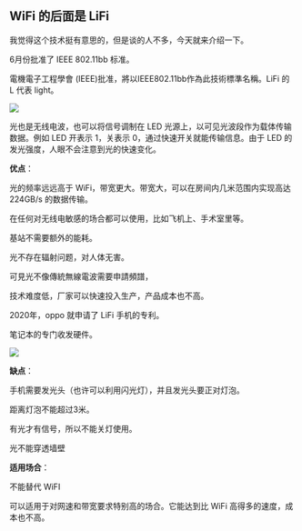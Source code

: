 ## WiFi 的后面是 LiFi

我觉得这个技术挺有意思的，但是谈的人不多，今天就来介绍一下。

6月份批准了 IEEE 802.11bb 标准。

電機電子工程學會 (IEEE)批准，將以IEEE802.11bb作為此技術標準名稱。LiFi 的 L 代表 light。

![](https://i0.wp.com/mashdigi.com/wp-content/uploads/802.11-bb-LAM-ONE.jpg?resize=1000%2C585&ssl=1)

光也是无线电波，也可以将信号调制在 LED 光源上，以可见光波段作为载体传输数据。例如 LED 开表示 1，关表示 0，通过快速开关就能传输信息。由于 LED 的发光强度，人眼不会注意到光的快速变化。

**优点**：

光的频率远远高于 WiFi，带宽更大。带宽大，可以在房间内几米范围内实现高达 224GB/s 的数据传输。

在任何对无线电敏感的场合都可以使用，比如飞机上、手术室里等。

基站不需要额外的能耗。

光不存在辐射问题，对人体无害。

可見光不像傳統無線電波需要申請頻譜，

技术难度低，厂家可以快速投入生产，产品成本也不高。

2020年，oppo 就申请了 LiFi 手机的专利。

笔记本的专门收发硬件。

![](https://cdn.cnx-software.com/wp-content/uploads/2023/07/lifimax-flex-768x526.jpg?lossy=1&ssl=1)

**缺点**：

手机需要发光头（也许可以利用闪光灯），并且发光头要正对灯泡。

距离灯泡不能超过3米。

有光才有信号，所以不能关灯使用。

光不能穿透墙壁

**适用场合**：

不能替代 WiFI

可以适用于对网速和带宽要求特别高的场合。它能达到比 WiFi 高得多的速度，成本也不高。